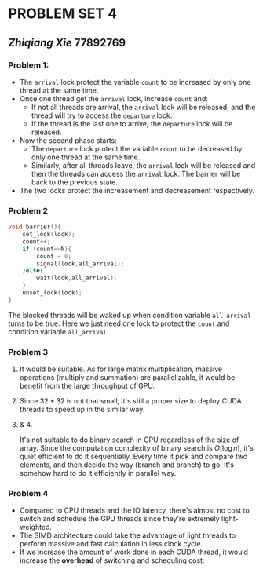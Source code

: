 # PROBLEM SET 4

## _Zhiqiang Xie_ 77892769

### Problem 1:

- The `arrival` lock protect the variable `count` to be increased by only one thread at the same time.
- Once one thread get the `arrival` lock, increase `count` and:
  - If not all threads are arrival, the `arrival` lock will be released, and the thread will try to access the `departure` lock.
  - If the thread is the last one to arrive, the `departure` lock will be released.
- Now the second phase starts:
  - The `departure` lock protect the variable `count` to be decreased by only one thread at the same time.
  - Similarly, after all threads leave, the `arrival` lock will be released and then the threads can access the `arrival` lock. The barrier will be back to the previous state.
- The two locks protect the increasement and decreasement respectively.

### Problem 2

```c
void barrier(){
    set_lock(lock);
    count++;
    if (count==N){
        count = 0;
        signal(lock,all_arrival);
    }else{
        wait(lock,all_arrival);
    }
    unset_lock(lock);
}
```

The blocked threads will be waked up when condition variable `all_arrival` turns to be true. Here we just need one lock to protect the `count` and condition variable `all_arrival`.

### Problem 3

1. It would be suitable. As for large matrix multiplication, massive operations (multiply and summation) are parallelizable, it would be benefit from the large throughput of GPU.

2. Since $32*32$ is not that small, it's still a proper size to deploy CUDA threads to speed up in the similar way.

3. & 4.

   It's not suitable to do binary search in GPU regardless of the size of array. Since the computation complexity of binary search is $O(\log n)$, it's quiet efficient to do it sequentially. Every time it pick and compare two elements, and then decide the way (branch and branch) to go. It's somehow hard to do it efficiently in parallel way.


### Problem 4

- Compared to CPU threads and the IO latency, there's almost no cost to switch and schedule the GPU threads since they're extremely  light-weighted.
- The SIMD architecture could take the advantage of light threads to perform massive and fast calculation in less clock cycle.
- If we increase the amount of work done in each CUDA thread, it would increase the **overhead** of switching and scheduling cost.